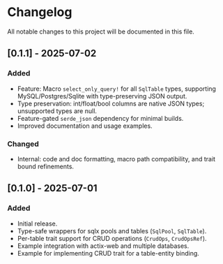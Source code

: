 # Changelog

All notable changes to this project will be documented in this file.

## [0.1.1] - 2025-07-02
### Added
- Feature: Macro `select_only_query!` for all `SqlTable` types, supporting MySQL/Postgres/Sqlite with type-preserving JSON output.
- Type preservation: int/float/bool columns are native JSON types; unsupported types are null.
- Feature-gated `serde_json` dependency for minimal builds.
- Improved documentation and usage examples.

### Changed
- Internal: code and doc formatting, macro path compatibility, and trait bound refinements.

## [0.1.0] - 2025-07-01
### Added
- Initial release.
- Type-safe wrappers for sqlx pools and tables (`SqlPool`, `SqlTable`).
- Per-table trait support for CRUD operations (`CrudOps`, `CrudOpsRef`).
- Example integration with actix-web and multiple databases.
- Example for implementing CRUD trait for a table-entity binding.
